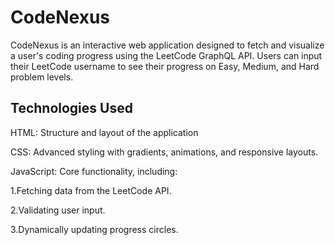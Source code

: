# CodeNexus
CodeNexus is an interactive web application designed to fetch and visualize a user's coding progress using the LeetCode GraphQL API. 
Users can input their LeetCode username to see their progress on Easy, Medium, and Hard problem levels.

## Technologies Used
HTML: 
Structure and layout of the application

CSS: 
Advanced styling with gradients, animations, and responsive layouts.

JavaScript: 
Core functionality, including:

1.Fetching data from the LeetCode API.

2.Validating user input.

3.Dynamically updating progress circles.
